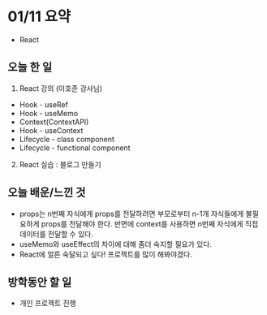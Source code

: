 # 01/11 요약
- React

## 오늘 한 일
1. React 강의 (이호준 강사님)
- Hook - useRef
- Hook - useMemo
- Context(ContextAPI)
- Hook - useContext
- Lifecycle - class component
- Lifecycle - functional component
2. React 실습 : 블로그 만들기

## 오늘 배운/느낀 것
- props는 n번째 자식에게 props를 전달하려면 부모로부터 n-1개 자식들에게 불필요하게 props를 전달해야 한다. 반면에 context를 사용하면 n번째 자식에게 직접 데이터를 전달할 수 있다.
- useMemo와 useEffect의 차이에 대해 좀더 숙지할 필요가 있다.
- React에 얼른 숙달되고 싶다! 프로젝트를 많이 해봐야겠다.

## 방학동안 할 일
- 개인 프로젝트 진행